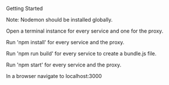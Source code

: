 Getting Started

Note: Nodemon should be installed globally.

Open a terminal instance for every service and one for the proxy.

Run 'npm install' for every service and the proxy.

Run 'npm run build' for every service to create a bundle.js file.

Run 'npm start' for every service and the proxy.

In a browser navigate to localhost:3000
